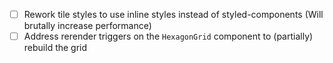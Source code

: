 - [ ] Rework tile styles to use inline styles instead of styled-components (Will brutally increase performance)
- [ ] Address rerender triggers on the `HexagonGrid` component to (partially) rebuild the grid
